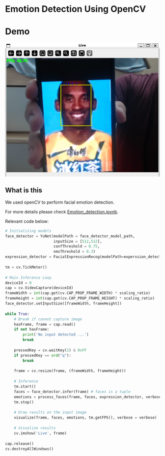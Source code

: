 # Emotion Detection Using OpenCV

# Demo

![Man~ (Happy)](Demo.png)

## What is this

We used openCV to perform facial emotion detection. 

For more details please check [Emotion_detection.ipynb](Emotion_detection.ipynb).

Relevant code below:

```python
# Initializing models
face_detector = YuNet(modelPath = face_detector_model_path,
                      inputSize = [512,512],
                      confThreshold = 0.75,
                      nmsThreshold = 0.3)
expression_detector = FacialExpressionRecog(modelPath=experssion_detector_model_path)

tm = cv.TickMeter()

# Main Inference Loop
deviceId = 0
cap = cv.VideoCapture(deviceId)
frameWidth = int(cap.get(cv.CAP_PROP_FRAME_WIDTH) * scaling_ratio)
frameHeight = int(cap.get(cv.CAP_PROP_FRAME_HEIGHT) * scaling_ratio)
face_detector.setInputSize([frameWidth, frameHeight])

while True:
    # Break if cannot capture image
    hasFrame, frame = cap.read()
    if not hasFrame:
        print('No input detected ...')
        break
    
    pressedKey = cv.waitKey(1) & 0xFF
    if pressedKey == ord("q"):
        break

    frame = cv.resize(frame, (frameWidth, frameHeight))

    # Inference
    tm.start()
    faces = face_detector.infer(frame) # faces is a tuple
    emotions = process_faces(frame, faces, expression_detector, verbose)
    tm.stop()

    # Draw results on the input image
    visualize(frame, faces, emotions, tm.getFPS(), verbose = verbose)

    # Visualize results
    cv.imshow('Live', frame)
    
cap.release()
cv.destroyAllWindows()
```
